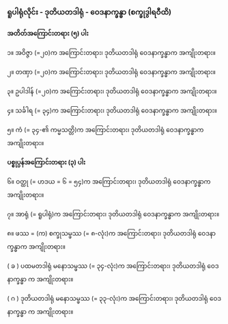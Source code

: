 ### ရူပါရုံလိုင်း - ဒုတိယတဒါရုံ - ဝေဒနာက္ခန္ဓာ (စက္ခုဒွါရဝီထိ)

**အတိတ်အကြောင်းတရား (၅) ပါး**

၁။ အဝိဇ္ဇာ (=၂၀)က အကြောင်းတရား၊ ဒုတိယတဒါရုံ ဝေဒနာက္ခန္ဓာက အကျိုးတရား။

၂။ တဏှာ (=၂၀)က အကြောင်းတရား၊ ဒုတိယတဒါရုံ ဝေဒနာက္ခန္ဓာက အကျိုးတရား။

၃။ ဥပါဒါန် (=၂၀)က အကြောင်းတရား၊ ဒုတိယတဒါရုံ ဝေဒနာက္ခန္ဓာက အကျိုးတရား။

၄။ သင်္ခါရ (= ၃၄)က အကြောင်းတရား၊ ဒုတိယတဒါရုံ ဝေဒနာက္ခန္ဓာက အကျိုးတရား။

၅။ ကံ (= ၃၄-၏ ကမ္မသတ္တိ)က အကြောင်းတရား၊ ဒုတိယတဒါရုံ ဝေဒနာက္ခန္ဓာက အကျိုးတရား။

**ပစ္စုပ္ပန်အကြောင်းတရား (၃) ပါး**

၆။ ဝတ္ထု (= ဟဒယ = ၆ = ၅၄)က အကြောင်းတရား၊ ဒုတိယတဒါရုံ ဝေဒနာက္ခန္ဓာက အကျိုးတရား။

၇။ အာရုံ (= ရူပါရုံ)က အကြောင်းတရား၊ ဒုတိယတဒါရုံ ဝေဒနာက္ခန္ဓာက အကျိုးတရား။

၈။ ဖဿ = (က) စက္ခုသမ္ဖဿ (= ၈-လုံး)က အကြောင်းတရား၊ ဒုတိယတဒါရုံ ဝေဒနာက္ခန္ဓာက အကျိုးတရား။

( ခ ) ပထမတဒါရုံ မနောသမ္ဖဿ (= ၃၄-လုံး)က အကြောင်းတရား၊ ဒုတိယတဒါရုံ ဝေဒနာက္ခန္ဓာ
က အကျိုးတရား။

( ဂ ) ဒုတိယတဒါရုံ မနောသမ္ဖဿ (= ၃၃-လုံး)က အကြောင်းတရား၊ ဒုတိယတဒါရုံ ဝေဒနာက္ခန္ဓာ
က အကျိုးတရား။
